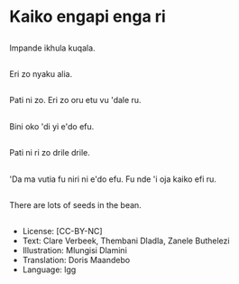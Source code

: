 # Kaiko engapi enga ri

##
Impande ikhula kuqala.

##
Eri zo nyaku alia.

##
Pati ni zo. Eri zo oru etu
vu 'dale ru.

##
Bini oko 'di yi e'do efu.

##
Pati ni ri zo drile drile.

##
'Da ma vutia fu niri ni
e'do efu. Fu nde 'i oja
kaiko efi ru.

##
There are lots of seeds
in the bean.

##
* License: [CC-BY-NC]
* Text: Clare Verbeek, Thembani Dladla, Zanele Buthelezi
* Illustration: Mlungisi Dlamini
* Translation: Doris Maandebo
* Language: lgg
